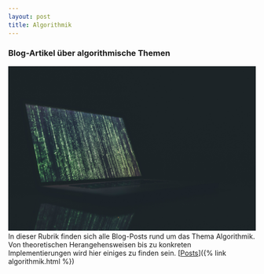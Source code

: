 ```yaml
---
layout: post
title: Algorithmik
---
```


### Blog-Artikel über algorithmische Themen

![Prozessor](/public/pictures/algorithm.jpg)
In dieser Rubrik finden sich alle Blog-Posts rund um das Thema Algorithmik. Von theoretischen Herangehensweisen bis zu konkreten Implementierungen wird hier einiges zu finden sein.
[<ins>Posts</ins>]({% link algorithmik.html %})